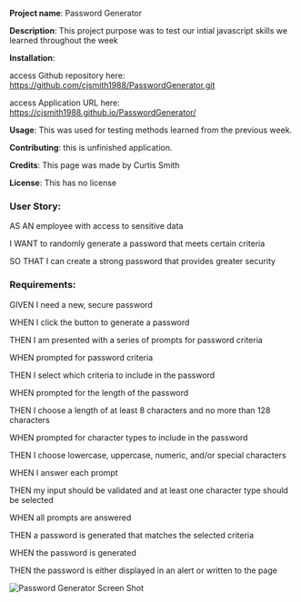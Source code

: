 **Project name**: Password Generator

**Description**: This project purpose was to test our intial javascript skills we learned throughout the week


**Installation**: 	

access Github repository here: https://github.com/cjsmith1988/PasswordGenerator.git


access Application URL here: https://cjsmith1988.github.io/PasswordGenerator/
				

**Usage**: This was used for testing methods learned from the previous week.

**Contributing**: this is unfinished application.

**Credits**: This page was made by Curtis Smith

**License**: This has no license

### User Story:

AS AN employee with access to sensitive data

I WANT to randomly generate a password that meets certain criteria

SO THAT I can create a strong password that provides greater security


### Requirements:

GIVEN I need a new, secure password

WHEN I click the button to generate a password

THEN I am presented with a series of prompts for password criteria

WHEN prompted for password criteria

THEN I select which criteria to include in the password

WHEN prompted for the length of the password

THEN I choose a length of at least 8 characters and no more than 128 characters

WHEN prompted for character types to include in the password

THEN I choose lowercase, uppercase, numeric, and/or special characters

WHEN I answer each prompt

THEN my input should be validated and at least one character type should be selected

WHEN all prompts are answered

THEN a password is generated that matches the selected criteria

WHEN the password is generated

THEN the password is either displayed in an alert or written to the page


![Password Generator Screen Shot](cjsmith1988.github.io_PasswordGeneratorScreenGrab.PNG)
